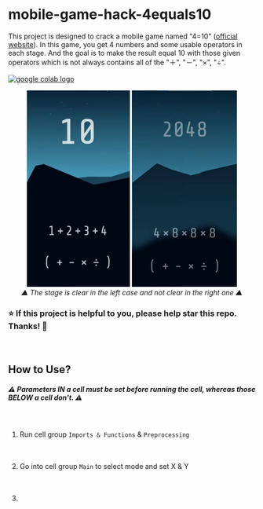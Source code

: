 # mobile-game-hack-4equals10

This project is designed to crack a mobile game named "4=10" ([official website](https://fourequalsten.app/)). In this game, you get 4 numbers and some usable operators in each stage. And the goal is to make the result equal 10 with those given operators which is not always contains all of the "＋", "－", "×", "÷". 

<a href="https://colab.research.google.com/drive/1Q8BsKiMaxeR2mDXqHaCOYaUPqD7SFO6t?usp=sharing"><img src="https://colab.research.google.com/assets/colab-badge.svg" alt="google colab logo"></a>
 ㅤ
<p align="center">
  <img src="pic/clear.png" height=400>
  <img src="pic/not clear.png" height=400>
  <br>
  <em>▲ The stage is clear in the left case and not clear in the right one ▲</em>
  <br>
</p>

### :star: If this project is helpful to you, please help star this repo. Thanks! :hugs:
 ㅤ
## How to Use?
##### :warning: Parameters IN a cell must be set before running the cell, whereas those BELOW a cell don't. :warning:

 ㅤ
 
1. Run cell group `Imports & Functions` & `Preprocessing`

 ㅤ

2. Go into cell group `Main` to select mode and set X & Y

 ㅤ
 
3. 
